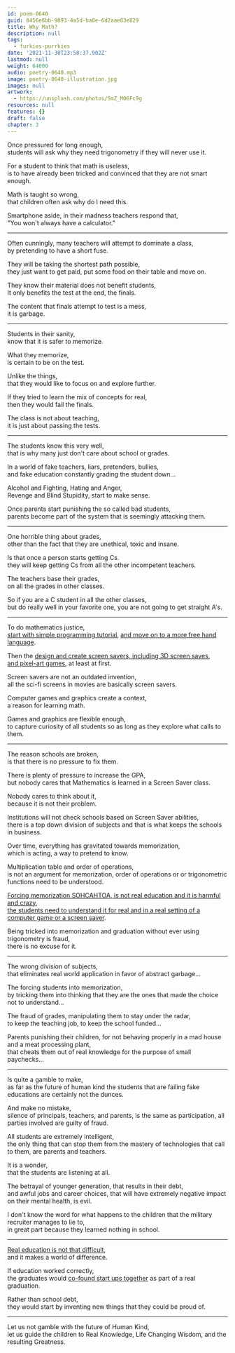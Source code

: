 ```yaml
---
id: poem-0640
guid: 8456e6bb-9893-4a5d-ba0e-6d2aae83e829
title: Why Math?
description: null
tags:
  - furkies-purrkies
date: '2021-11-30T23:58:37.902Z'
lastmod: null
weight: 64000
audio: poetry-0640.mp3
image: poetry-0640-illustration.jpg
images: null
artwork:
  - https://unsplash.com/photos/5mZ_M06Fc9g
resources: null
features: {}
draft: false
chapter: 3
---
```


Once pressured for long enough,\
students will ask why they need trigonometry if they will never use it.

For a student to think that math is useless,\
is to have already been tricked and convinced that they are not smart enough.

Math is taught so wrong,\
that children often ask why do I need this.

Smartphone aside, in their madness teachers respond that,\
"You won't always have a calculator."

---

Often cunningly, many teachers will attempt to dominate a class,\
by pretending to have a short fuse.

They will be taking the shortest path possible,\
they just want to get paid, put some food on their table and move on.

They know their material does not benefit students,\
It only benefits the test at the end, the finals.

The content that finals attempt to test is a mess,\
it is garbage.

---

Students in their sanity,\
know that it is safer to memorize.

What they memorize,\
is certain to be on the test.

Unlike the things,\
that they would like to focus on and explore further.

If they tried to learn the mix of concepts for real,\
then they would fail the finals.

The class is not about teaching,\
it is just about passing the tests.

---

The students know this very well,\
that is why many just don't care about school or grades.

In a world of fake teachers, liars, pretenders, bullies,\
and fake education constantly grading the student down...

Alcohol and Fighting, Hating and Anger,\
Revenge and Blind Stupidity, start to make sense.

Once parents start punishing the so called bad students,\
parents become part of the system that is seemingly attacking them.

---

One horrible thing about grades,\
other than the fact that they are unethical, toxic and insane.

Is that once a person starts getting Cs.\
they will keep getting Cs from all the other incompetent teachers.

The teachers base their grades,\
on all the grades in other classes.

So if you are a C student in all the other classes,\
but do really well in your favorite one, you are not going to get straight A's.

---

To do mathematics justice,\
[start with simple programming tutorial](https://www.youtube.com/watch?v=BGeT8IyKd2M), [and move on to a more free hand language](https://www.youtube.com/watch?v=8j0UDiN7my4\&list=PLglp04UYZK_PrN6xWo_nJ-8kzyXDyFUwi).

Then the [design and create screen savers, including 3D screen saves](https://www.youtube.com/watch?v=upB7CSoxNTs\&list=PLbe67PprBSpqM_-HU49fmIS8ncApw4i08),\
[and pixel-art games](https://www.youtube.com/watch?v=g2K4YjBrIW8), at least at first.

Screen savers are not an outdated invention,\
all the sci-fi screens in movies are basically screen savers.

Computer games and graphics create a context,\
a reason for learning math.

Games and graphics are flexible enough,\
to capture curiosity of all students so as long as they explore what calls to them.

---

The reason schools are broken,\
is that there is no pressure to fix them.

There is plenty of pressure to increase the GPA,\
but nobody cares that Mathematics is learned in a Screen Saver class.

Nobody cares to think about it,\
because it is not their problem.

Institutions will not check schools based on Screen Saver abilities,\
there is a top down division of subjects and that is what keeps the schools in business.

Over time, everything has gravitated towards memorization,\
which is acting, a way to pretend to know.

Multiplication table and order of operations,\
is not an argument for memorization, order of operations or or trigonometric functions need to be understood.

[Forcing memorization SOHCAHTOA, is not real education and it is harmful and crazy](https://www.youtube.com/watch?v=Bu4fulKVv2c),\
[the students need to understand it for real and in a real setting of a computer game or a screen saver](https://www.youtube.com/watch?v=ovLbCvq7FNA).

Being tricked into memorization and graduation without ever using trigonometry is fraud,\
there is no excuse for it.

---

The wrong division of subjects,\
that eliminates real world application in favor of abstract garbage...

The forcing students into memorization,\
by tricking them into thinking that they are the ones that made the choice not to understand...

The fraud of grades, manipulating them to stay under the radar,\
to keep the teaching job, to keep the school funded...

Parents punishing their children, for not behaving properly in a mad house and a meat processing plant,\
that cheats them out of real knowledge for the purpose of small paychecks...

---

Is quite a gamble to make,\
as far as the future of human kind the students that are failing fake educations are certainly not the dunces.

And make no mistake,\
silence of principals, teachers, and parents, is the same as participation, all parties involved are guilty of fraud.

All students are extremely intelligent,\
the only thing that can stop them from the mastery of technologies that call to them, are parents and teachers.

It is a wonder,\
that the students are listening at all.

The betrayal of younger generation, that results in their debt,\
and awful jobs and career choices, that will have extremely negative impact on their mental health, is evil.

I don't know the word for what happens to the children that the military recruiter manages to lie to,\
in great part because they learned nothing in school.

---

[Real education is not that difficult](https://www.youtube.com/watch?v=rjLJIVoQxz4\&list=RDCMUCJ0yBou72Lz9fqeMXh9mkog),\
and it makes a world of difference.

If education worked correctly,\
the graduates would [co-found start ups together](https://www.youtube.com/watch?v=ZoqgAy3h4OM) as part of a real graduation.

Rather than school debt,\
they would start by inventing new things that they could be proud of.

---

Let us not gamble with the future of Human Kind,\
let us guide the children to Real Knowledge, Life Changing Wisdom, and the resulting Greatness.
